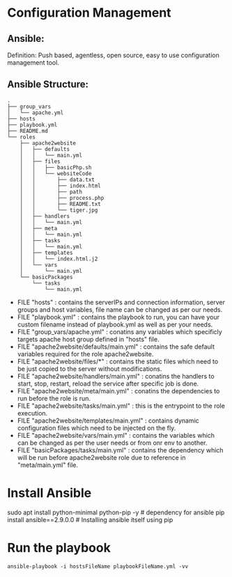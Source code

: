 # Configuration Management

## Ansible: 
Definition: Push based, agentless, open source, easy to use configuration management tool.

## Ansible Structure:
```
.
├── group_vars
│   └── apache.yml
├── hosts
├── playbook.yml
├── README.md
└── roles
    ├── apache2website
    │   ├── defaults
    │   │   └── main.yml
    │   ├── files
    │   │   ├── basicPhp.sh
    │   │   └── websiteCode
    │   │       ├── data.txt
    │   │       ├── index.html
    │   │       ├── path
    │   │       ├── process.php
    │   │       ├── README.txt
    │   │       └── tiger.jpg
    │   ├── handlers
    │   │   └── main.yml
    │   ├── meta
    │   │   └── main.yml
    │   ├── tasks
    │   │   └── main.yml
    │   ├── templates
    │   │   └── index.html.j2
    │   └── vars
    │       └── main.yml
    └── basicPackages
        └── tasks
            └── main.yml
```

* FILE "hosts"         						: contains the serverIPs and connection information, server groups and host variables, file name can be changed as per our needs.
* FILE "playbook.yml"  						: contains the playbook to run, you can have your custom filename instead of playbook.yml as well as per your needs.
* FILE "group_vars/apache.yml"				: conatins any variables which specificly targets apache host group defined in "hosts" file.
* FILE "apache2website/defaults/main.yml"	: contains the safe default variables required for the role apache2website.
* FILE "apache2website/files/\*"			: contains the static files which need to be just copied to the server without modifications.
* FILE "apache2website/handlers/main.yml"	: conatins the handlers to start, stop, restart, reload the service after specific job is done.
* FILE "apache2website/meta/main.yml"		: conatins the dependencies to run before the role is run.
* FILE "apache2website/tasks/main.yml"		: this is the entrypoint to the role execution.
* FILE "apache2website/templates/main.yml"	: contains dynamic configuration files which need to be injected on the fly.
* FILE "apache2website/vars/main.yml"		: contains the variables which can be changed as per the user needs or from onr env to another.
* FILE "basicPackages/tasks/main.yml"		: contains the dependency which will be run before apache2website role due to reference in "meta/main.yml" file.

# Install Ansible
sudo apt install python-minimal python-pip -y 	# dependency for ansible
pip install ansible==2.9.0.0 					# Installing ansible itself using pip

# Run the playbook
```
ansible-playbook -i hostsFileName playbookFileName.yml -vv
```

